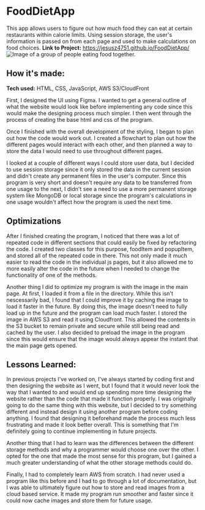 # FoodDietApp

This app allows users to figure out how much food they can eat at certain restaurants within calorie limits. Using session storage, the user's information is passed on from each page and used to make calculations on food choices.
**Link to Project:** https://jesusz4751.github.io/FoodDietApp/
![Image of a group of people eating food together.](https://d3ogid48m9qz16.cloudfront.net/project-example.webp)

## How it's made:

**Tech used:** HTML, CSS, JavaScript, AWS S3/CloudFront

First, I designed the UI using Figma. I wanted to get a general outline of what the website would look like before implementing any code since this would make the designing process much simpler. I then went through the process of creating the base html and css of the program.

Once I finished with the overall development of the styling, I began to plan out how the code would work out. I created a flowchart to plan out how the different pages would interact with each other, and then planned a way to store the data I would need to use throughout different pages.

I looked at a couple of different ways I could store user data, but I decided to use session storage since it only stored the data in the current session and didn't create any permanent files in the user's computer. Since this program is very short and doesn't require any data to be transferred from one usage to the next, I didn't see a need to use a more permanent storage system like MongoDB or local storage since the program's calculations in one usage wouldn't affect how the program is used the next time.

## Optimizations

After I finished creating the program, I noticed that there was a lot of repeated code in different sections that could easily be fixed by refactoring the code. I created two classes for this purpose, foodItem and popupItem, and stored all of the repeated code in there. This not only made it much easier to read the code in the individual js pages, but it also allowed me to more easily alter the code in the future when I needed to change the functionality of one of the methods.

Another thing I did to optimize my program is with the image in the main page. At first, I loaded it from a file in the directory. While this isn't nescessarily bad, I found that I could improve it by caching the image to load it faster in the future. By doing this, the image doesn't need to fully load up in the future and the program can load much faster. I stored the image in AWS S3 and read it using Cloudfront. This allowed the contents in the S3 bucket to remain private and secure while still being read and cached by the user. I also decided to preload the image in the program since this would ensure that the image would always appear the instant that the main page gets opened.

## Lessons Learned:

In previous projects I've worked on, I've always started by coding first and then designing the website as I went, but I found that it would never look the way that I wanted to and would end up spending more time designing the website rather than the code that made it function properly. I was originally going to do the same thing with this website, but I decided to try something different and instead design it using another program before coding anything. I found that designing it beforehand made the process much less frustrating and made it look better overall. This is something that I'm definitely going to continue implementing in future projects.

Another thing that I had to learn was the differences between the different storage methods and why a programmer would choose one over the other. I opted for the one that made the most sense for this program, but I gained a much greater understanding of what the other storage methods could do.

Finally, I had to completely learn AWS from scratch. I had never used a program like this before and I had to go through a lot of documentation, but I was able to ultimately figure out how to store and read images from a cloud based service. It made my program run smoother and faster since it could now cache images and store them for future usage.
